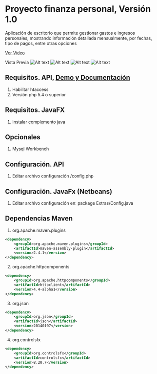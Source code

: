 Proyecto finanza personal, Versión 1.0
===========================
Aplicación de escritorio que permite gestionar gastos e ingresos personales, mostrando información detallada mensualmente, por fechas, tipo de pagos, entre otras opciones 

[Ver Video](http://youtu.be/f-_zzRUEBrQ)

Vista Previa
![Alt text](http://dvdeveloper.com/demo-images/fximagen1.png "Imagen 1")
![Alt text](http://dvdeveloper.com/demo-images/fximagen2.png "Imagen 2")
![Alt text](http://dvdeveloper.com/demo-images/fximagen3.png "Imagen 3")
![Alt text](http://dvdeveloper.com/demo-images/fximagen4.png "Imagen 4")


Requisitos. API, [Demo y Documentación](http://dvdeveloper.github.io/JAM/)
--------------------------------------
1. Habilitar htaccess
2. Versión php 5.4 o superior

Requisitos. JavaFX
--------------------------------------
1. Instalar complemento java

Opcionales
--------------------------------------
1. Mysql Workbench

Configuración. API
--------------------------------------
1. Editar archivo configuración /config.php

Configuración. JavaFx (Netbeans)
--------------------------------------
1. Editar archivo configuración en: package Extras/Config.java

Dependencias Maven
--------------------------------------
1. org.apache.maven.plugins

```xml
<dependency>
    <groupId>org.apache.maven.plugins</groupId>
    <artifactId>maven-assembly-plugin</artifactId>
    <version>2.4.1</version>
</dependency>
```

2. org.apache.httpcomponents

```xml
<dependency>
    <groupId>org.apache.httpcomponents</groupId>
    <artifactId>httpclient</artifactId>
    <version>4.4-alpha1</version>
</dependency>
```

3. org.json

```xml
<dependency>
    <groupId>org.json</groupId>
    <artifactId>json</artifactId>
    <version>20140107</version>
</dependency>
```

4. org.controlsfx

```xml
<dependency>
    <groupId>org.controlsfx</groupId>
    <artifactId>controlsfx</artifactId>
    <version>8.20.7</version>
</dependency>
```

